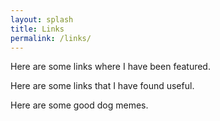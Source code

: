 ```yaml
---
layout: splash
title: Links
permalink: /links/
---
```


Here are some links where I have been featured.

Here are some links that I have found useful.

Here are some good dog memes.
